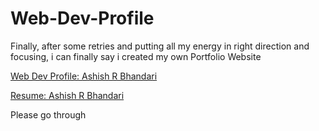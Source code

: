 # Web-Dev-Profile

Finally, after some retries and putting all my energy in right direction and focusing, i can finally say i created my own Portfolio Website

[Web Dev Profile: Ashish R Bhandari ](https://asharry97.github.io/web-dev-profile)


[ Resume: Ashish R Bhandari ](https://asharry97.github.io/web-dev-profile/resume.html)

Please go through
